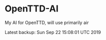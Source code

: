 # OpenTTD-AI
My AI for OpenTTD, will use primarily air

Latest backup: Sun Sep 22 15:08:01 UTC 2019
